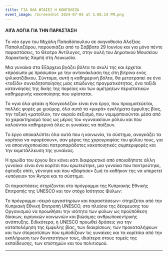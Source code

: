```yaml
---
title: ΓΙΑ ΟΛΑ ΦΤΑΙΕΙ Η ΚΟΝΓΟΛΕΖΑ
event_image: /Screenshot 2024-07-04 at 3.08.14 PM.png
---
```


#### ΛΙΓΑ ΛΟΓΙΑ ΓΙΑ ΤΗΝ ΠΑΡΑΣΤΑΣΗ

Το νέο έργο του Μιχάλη Παπαδόπουλου σε σκηνοθεσία Αλεξίας Παπαλαζάρου, παρουσιάζει από το Σάββατο 29 Ιουνίου και για μόνο πέντε παραστάσεις, το Θέατρο Αντίλογος, στην αυλή του Δημοτικού Μουσείου Χαρακτικής Χαμπή στη Λευκωσία.

Μια γυναίκα στα Εξάρχεια βγάζει βόλτα το σκυλί της και έρχεται «πρόσωπο με πρόσωπο» με την αντανάκλαση της στη βιτρίνα ενός ψιλικατζίδικου. Σύντομα, αυτή η καθημερινή βόλτα, θα μετατραπεί σε ένα «ταξίδι» συνειδητοποίησης μιας επώδυνης πραγματικότητας, ένα ταξίδι κατανόησης της δικής της πορείας και των αμέτρητων περιστατικών καθημερινής κακοποίησης που υφίσταται.

Το «για όλα φταίει η Κονγκολέζα» είναι ένα έργο, που πραγματεύεται, πολλές φορές με χιούμορ, όλα αυτά τα «μικρά» εγκλήματα έμφυλης βίας, την τοξική «ματσίλα», τον ακραίο σεξισμό, που νομιμοποιούνται μέσα από το χαρακτηρισμό τους ως μέρος του «γυναικείου» ρόλου και που καλούνται καθημερινά όλες οι γυναίκες να παίξουν.

Το έργο αποκαλύπτει όλα αυτά που η κοινωνία, το σύστημα, αναγκάζει τα κορίτσια να «φορέσουν», σαν μέρος της χορογραφίας του φύλου τους, για να αποενοχοποιείσει πατροπαράδοτες κακοποιητικές συμπεριφορές και την εκμετάλλευση της γυναίκας.

Η ηρωίδα του έργου δεν κάνει κάτι διαφορετικό από οποιαδήποτε άλλη γυναίκα: είναι ένα κορίτσι που ερωτεύτηκε, μια γυναίκα που παντρεύτηκε, έφτιαξε σπίτι, γέννησε και που «βάφτισε» ζωή το καθήκον της να υπηρετεί «υπόγεια» τον Άντρα και το σύστημα.

Οι παραστάσεις στηρίζονται στο πρόγραμμα της Κυπριακής Εθνικής Επιτροπής της UNESCO και τον στόχο Ισότητας Φύλων:

Το πρόγραμμα –σειρά εργαστηρίων και παραστάσεων– στηρίζεται από την Κυπριακή Εθνική Επιτροπή UNESCO, στο πλαίσιο της δέσμευσης του Οργανισμού να προωθήσει την ισότητα των φύλων ως προϋπόθεση δίκαιων, ειρηνικών κοινωνιών και βιώσιμης ανθρωποκεντρικής ανάπτυξης. Ειδικότερα, η UNESCO προωθεί δράσεις για την καταπολέμηση της έμφυλης βίας, των διακρίσεων, των προκαταλήψεων και των στερεοτύπων που εμποδίζουν τις γυναίκες και τα κορίτσια από την εκπλήρωση των δυνατοτήτων τους, ιδιαίτερα στους τομείς της εκπαίδευσης, των επιστημών και του πολιτισμού.

***

